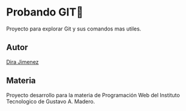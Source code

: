 # Probando GIT🐙
Proyecto para explorar Git y sus comandos mas utiles.

## Autor 
[Dira Jimenez](http://www.toktok.com/@dirayolotzinjimen?_t=8ZiH8tu71Gw&_r=1)

## Materia
Proyecto desarrollo para la materia de Programación Web del Instituto Tecnologico de Gustavo A. Madero.

